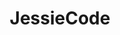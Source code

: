 ---
title: JessieCode
parent: docs
order: 5
sections:

   - file: datatypes
     layout: text

   - file: comments
     layout: text

   - file: operators
     layout: text

   - file: controlstructures
     layout: text
---